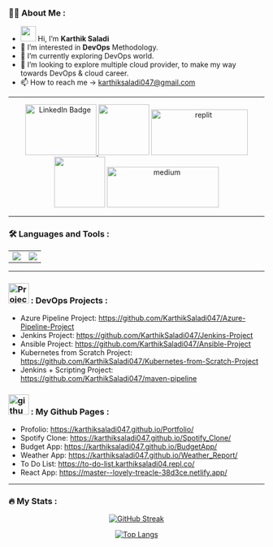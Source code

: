 ### :man_technologist: About Me :

- <img src="https://media.giphy.com/media/hvRJCLFzcasrR4ia7z/giphy.gif" width="30"/> Hi, I’m <b>Karthik Saladi</b>
- 👀 I’m interested in <b>DevOps</b> Methodology.
- 🌱 I’m currently exploring DevOps world.
- 💞️ I’m looking to explore multiple cloud provider, to make my way towards DevOps & cloud career.
- 📫 How to reach me -> karthiksaladi047@gmail.com

---

<div align="center">
  <a href="https://www.linkedin.com/in/sai-sampath-karthik-saladi-76a42a259">
    <img src="https://logos-marques.com/wp-content/uploads/2021/03/Linkedin-logo.png" width="140" height="100" alt="LinkedIn Badge"/>
  </a>
  <img src="https://th.bing.com/th/id/R.7ac00e348edd34a34941c0c4d32482be?rik=EqQ4Z0KMdrnzDA&riu=http%3a%2f%2fwww.pngall.com%2fwp-content%2fuploads%2f5%2fVertical-Line-PNG-File.png&ehk=AxOafPa9UZu8CmwQaDPXmne7sLF79nBvd04T85fnMNQ%3d&risl=&pid=ImgRaw&r=0" width="100" height="100"/>
  <a href="https://replit.com/@KarthikSaladi04">
    <img src="https://user-images.githubusercontent.com/105864615/230608154-e628f6ba-7bc1-47a8-be1d-ff0adb7ab916.png" width="190" height="90" alt="replit"/>
  </a>
  <img src="https://th.bing.com/th/id/R.7ac00e348edd34a34941c0c4d32482be?rik=EqQ4Z0KMdrnzDA&riu=http%3a%2f%2fwww.pngall.com%2fwp-content%2fuploads%2f5%2fVertical-Line-PNG-File.png&ehk=AxOafPa9UZu8CmwQaDPXmne7sLF79nBvd04T85fnMNQ%3d&risl=&pid=ImgRaw&r=0" width="100" height="100"/>
  <a href="https://medium.com/@karthiksaladidevops">
    <img src="https://user-images.githubusercontent.com/105864615/230611999-ded89743-466b-4b92-ab12-a7a2b5f0e32a.png" width="220" height="80" alt="medium"/>
  </a>
  <br>
  <img src="https://komarev.com/ghpvc/?username=KarthikSaladi047&style=flat-square&color=blue" alt=""/>
</div>

---
### :hammer_and_wrench: Languages and Tools :
<table width="100%">
  <tr>
     <td width="50%">
      <div align="center">
        <img src="https://user-images.githubusercontent.com/105864615/229983421-6f31f2de-4772-4525-aa89-1f16cc59e066.gif" />
      </div>
    </td>
    <td width="50%">
      <div id="header" align="center">
        <img src="https://media.giphy.com/media/f3iwJFOVOwuy7K6FFw/giphy.gif"><br>
      </div>
    </td>
  </tr>
</table>

---
### <img src="https://cdn-icons-png.flaticon.com/512/1087/1087815.png" title="Projects" alt="Projects" width="40" height="40"/> : DevOps Projects :
- Azure Pipeline Project: https://github.com/KarthikSaladi047/Azure-Pipeline-Project
- Jenkins Project: https://github.com/KarthikSaladi047/Jenkins-Project
- Ansible Project: https://github.com/KarthikSaladi047/Ansible-Project
- Kubernetes from Scratch Project: https://github.com/KarthikSaladi047/Kubernetes-from-Scratch-Project
- Jenkins + Scripting Project: https://github.com/KarthikSaladi047/maven-pipeline

### <img src="https://logos-download.com/wp-content/uploads/2016/09/GitHub_logo.png" title="github" alt="github" width="40" height="40"/> : My Github Pages :

- Profolio: https://karthiksaladi047.github.io/Portfolio/
- Spotify Clone: https://karthiksaladi047.github.io/Spotify_Clone/
- Budget App: https://karthiksaladi047.github.io/BudgetApp/
- Weather App: https://karthiksaladi047.github.io/Weather_Report/
- To Do List: https://to-do-list.karthiksaladi04.repl.co/
- React App: https://master--lovely-treacle-38d3ce.netlify.app/

---

### :fire: My Stats :
<div id="stats" align="center">
  
  [![GitHub Streak](http://github-readme-streak-stats.herokuapp.com?user=KarthikSaladi047&theme=dark&hide_border=true&border_radius=60&date_format=j%20M%5B%20Y%5D)](https://git.io/streak-stats)

  [![Top Langs](https://github-readme-stats.vercel.app/api/top-langs/?username=KarthikSaladi047&layout=compact)](https://github.com/anuraghazra/github-readme-stats)
</div>


<!---
KarthikSaladi047/KarthikSaladi047 is a ✨ special ✨ repository because its `README.md` (this file) appears on your GitHub profile.
You can click the Preview link to take a look at your changes.
--->
